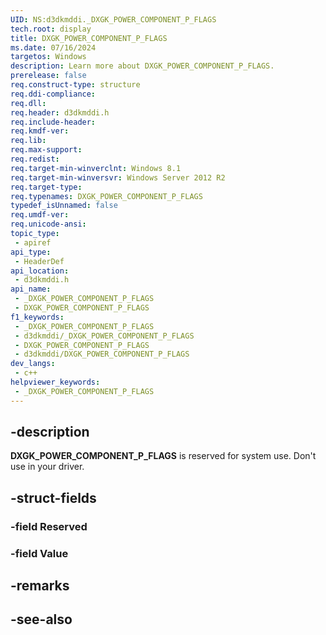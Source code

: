 ```yaml
---
UID: NS:d3dkmddi._DXGK_POWER_COMPONENT_P_FLAGS
tech.root: display
title: DXGK_POWER_COMPONENT_P_FLAGS
ms.date: 07/16/2024
targetos: Windows
description: Learn more about DXGK_POWER_COMPONENT_P_FLAGS.
prerelease: false
req.construct-type: structure
req.ddi-compliance: 
req.dll: 
req.header: d3dkmddi.h
req.include-header: 
req.kmdf-ver: 
req.lib: 
req.max-support: 
req.redist: 
req.target-min-winverclnt: Windows 8.1
req.target-min-winversvr: Windows Server 2012 R2
req.target-type: 
req.typenames: DXGK_POWER_COMPONENT_P_FLAGS
typedef_isUnnamed: false
req.umdf-ver: 
req.unicode-ansi: 
topic_type:
 - apiref
api_type:
 - HeaderDef
api_location:
 - d3dkmddi.h
api_name:
 - _DXGK_POWER_COMPONENT_P_FLAGS
 - DXGK_POWER_COMPONENT_P_FLAGS
f1_keywords:
 - _DXGK_POWER_COMPONENT_P_FLAGS
 - d3dkmddi/_DXGK_POWER_COMPONENT_P_FLAGS
 - DXGK_POWER_COMPONENT_P_FLAGS
 - d3dkmddi/DXGK_POWER_COMPONENT_P_FLAGS
dev_langs:
 - c++
helpviewer_keywords:
 - _DXGK_POWER_COMPONENT_P_FLAGS
---
```


## -description

**DXGK_POWER_COMPONENT_P_FLAGS** is reserved for system use. Don't use in your driver.

## -struct-fields

### -field Reserved

### -field Value

## -remarks

## -see-also
